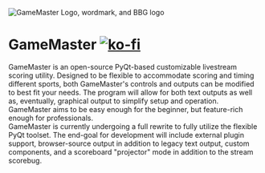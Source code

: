 ![GameMaster Logo, wordmark, and BBG logo](https://github.com/TheLittleDoc/GameMaster/blob/master/header.png)
# GameMaster       [![ko-fi](https://ko-fi.com/img/githubbutton_sm.svg)](https://ko-fi.com/gamemasterobs)
GameMaster is an open-source PyQt-based customizable livestream scoring utility. Designed to be flexible to accommodate scoring and timing different sports, both GameMaster's controls and outputs can be modified to best fit your needs. The program will allow for both text outputs as well as, eventually, graphical output to simplify setup and operation. GameMaster aims to be easy enough for the beginner, but feature-rich enough for professionals.  
GameMaster is currently undergoing a full rewrite to fully utilize the flexible PyQt toolset. The end-goal for development will include external plugin support, browser-source output in addition to legacy text output, custom components, and a scoreboard "projector" mode in addition to the stream scorebug.
